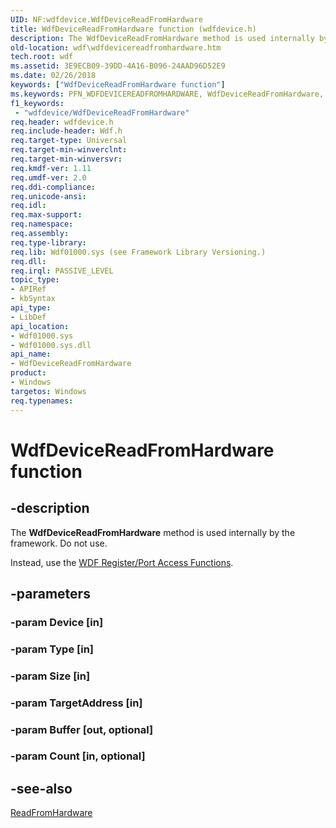 ```yaml
---
UID: NF:wdfdevice.WdfDeviceReadFromHardware
title: WdfDeviceReadFromHardware function (wdfdevice.h)
description: The WdfDeviceReadFromHardware method is used internally by the framework. Do not use.
old-location: wdf\wdfdevicereadfromhardware.htm
tech.root: wdf
ms.assetid: 3E9ECB09-39DD-4A16-B096-24AAD96D52E9
ms.date: 02/26/2018
keywords: ["WdfDeviceReadFromHardware function"]
ms.keywords: PFN_WDFDEVICEREADFROMHARDWARE, WdfDeviceReadFromHardware, WdfDeviceReadFromHardware method, wdf.wdfdevicereadfromhardware, wdfdevice/WdfDeviceReadFromHardware, wdfhwaccess/WdfDeviceReadFromHardware
f1_keywords:
 - "wdfdevice/WdfDeviceReadFromHardware"
req.header: wdfdevice.h
req.include-header: Wdf.h
req.target-type: Universal
req.target-min-winverclnt: 
req.target-min-winversvr: 
req.kmdf-ver: 1.11
req.umdf-ver: 2.0
req.ddi-compliance: 
req.unicode-ansi: 
req.idl: 
req.max-support: 
req.namespace: 
req.assembly: 
req.type-library: 
req.lib: Wdf01000.sys (see Framework Library Versioning.)
req.dll: 
req.irql: PASSIVE_LEVEL
topic_type:
- APIRef
- kbSyntax
api_type:
- LibDef
api_location:
- Wdf01000.sys
- Wdf01000.sys.dll
api_name:
- WdfDeviceReadFromHardware
product:
- Windows
targetos: Windows
req.typenames: 
---
```


# WdfDeviceReadFromHardware function


## -description


The <b>WdfDeviceReadFromHardware</b> method is used internally by the framework. Do not use.

Instead, use the <a href="https://docs.microsoft.com/windows-hardware/drivers/ddi/wdfhwaccess/">WDF Register/Port Access Functions</a>.


## -parameters




### -param Device [in]


### -param Type [in]


### -param Size [in]


### -param TargetAddress [in]


### -param Buffer [out, optional]


### -param Count [in, optional]


## -see-also




<a href="https://docs.microsoft.com/windows-hardware/drivers/ddi/wudfddi/nf-wudfddi-iwdfdevice3-readfromhardware">ReadFromHardware</a>
 

 

